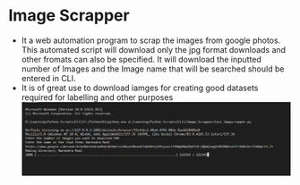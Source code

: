# Image Scrapper
- It a web automation program to scrap the images from google photos. This automated script will download only the jpg format downloads and other fromats can also be specified. It will download the inputted number of Images and the Image name that will be searched should be entered in CLI.
- It is of great use to download iamges for creating good datasets required for labelling and other purposes
![alt text](https://github.com/amandeep7i/Python_Scripts-CLI-/blob/master/Image_Scrapper/s1.png)
